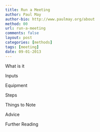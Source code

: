 ```yaml
---
title: Run a Meeting
author: Paul May
author-bio: http://www.paulmay.org/about
method: 00
url: run-a-meeting
comments: false
layout: post
categories: [methods]
tags: [meeting]
date: 09-01-2013
---
```

What is it

Inputs

Equipment

Steps

Things to Note

Advice

Further Reading